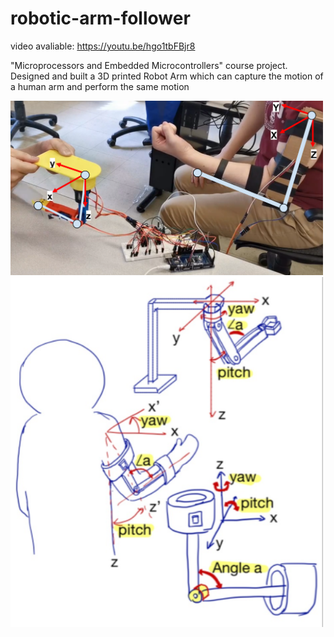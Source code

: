 # robotic-arm-follower

video avaliable: https://youtu.be/hgo1tbFBjr8

"Microprocessors and Embedded Microcontrollers" course project. Designed and built a 3D printed Robot Arm which can capture the motion of a human arm and perform the same motion

<img src="img/demo.PNG" width="500">

<img src="img/sketch.png" width="500">
